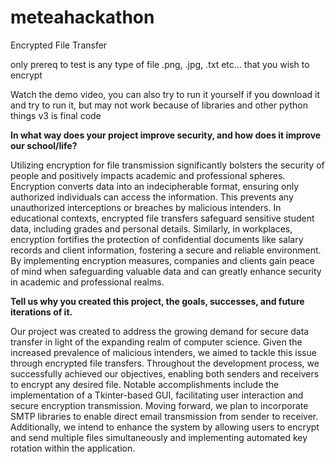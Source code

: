 # meteahackathon

Encrypted File Transfer

only prereq to test is any type of file .png, .jpg, .txt etc... that you wish to encrypt

Watch the demo video, you can also try to run it yourself if you download it and try to run it, but may not work because of libraries and other python things
v3 is final code

**In what way does your project improve security, and how does it improve our school/life?**

Utilizing encryption for file transmission significantly bolsters the security of people and positively impacts academic and professional spheres. Encryption converts data into an indecipherable format, ensuring only authorized individuals can access the information. This prevents any unauthorized interceptions or breaches by malicious intenders. In educational contexts, encrypted file transfers safeguard sensitive student data, including grades and personal details. Similarly, in workplaces, encryption fortifies the protection of confidential documents like salary records and client information, fostering a secure and reliable environment. By implementing encryption measures, companies and clients gain peace of mind when safeguarding valuable data and can greatly enhance security in academic and professional realms.

**Tell us why you created this project, the goals, successes, and future iterations of it.**

Our project was created to address the growing demand for secure data transfer in light of the expanding realm of computer science. Given the increased prevalence of malicious intenders, we aimed to tackle this issue through encrypted file transfers. Throughout the development process, we successfully achieved our objectives, enabling both senders and receivers to encrypt any desired file. Notable accomplishments include the implementation of a Tkinter-based GUI, facilitating user interaction and secure encryption transmission. Moving forward, we plan to incorporate SMTP libraries to enable direct email transmission from sender to receiver. Additionally, we intend to enhance the system by allowing users to encrypt and send multiple files simultaneously and implementing automated key rotation within the application.


